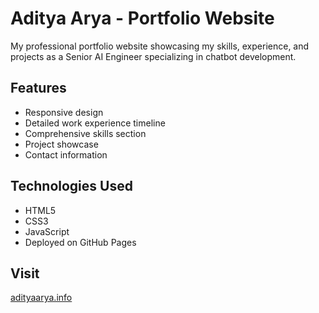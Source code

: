# Aditya Arya - Portfolio Website

My professional portfolio website showcasing my skills, experience, and projects as a Senior AI Engineer specializing in chatbot development.

## Features
- Responsive design
- Detailed work experience timeline
- Comprehensive skills section
- Project showcase
- Contact information

## Technologies Used
- HTML5
- CSS3
- JavaScript
- Deployed on GitHub Pages

## Visit
[adityaarya.info](https://adityaarya.info)
